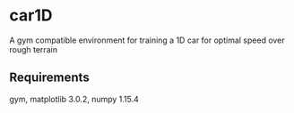 # car1D
A gym compatible environment for training a 1D car for optimal speed over rough terrain

## Requirements
gym,
matplotlib 3.0.2,
numpy 1.15.4
